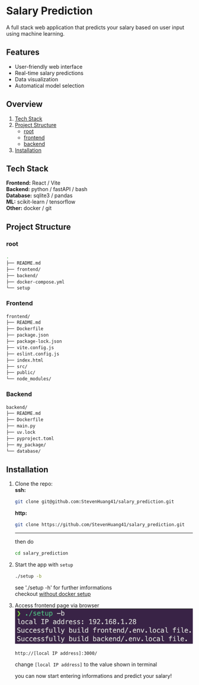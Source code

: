 # Salary Prediction

A full stack web application that predicts your salary
based on user input using machine learning.

<!-- ## Motivation -->

## Features

- User-friendly web interface
- Real-time salary predictions
- Data visualization
- Automatical model selection

## Overview
1. [Tech Stack](#tech-stack)
2. [Project Structure](#project-structurej)
    - [root](#root)
    - [frontend](#frontend)
    - [backend](#backend)
3. [Installation](#installation)

## Tech Stack

**Frontend:** React / Vite  
**Backend:** python / fastAPI / bash  
**Database:** sqlite3 / pandas  
**ML:** scikit-learn / tensorflow   
**Other:** docker / git

## Project Structure
### root

```sh
.
├── README.md
├── frontend/
├── backend/
├── docker-compose.yml
└── setup
```

### Frontend

```sh
frontend/
├── README.md
├── Dockerfile
├── package.json
├── package-lock.json
├── vite.config.js
├── eslint.config.js
├── index.html
├── src/
├── public/
└── node_modules/
```

### Backend

```sh
backend/
├── README.md
├── Dockerfile
├── main.py
├── uv.lock
├── pyproject.toml
├── my_package/
└── database/
```

## Installation

1. Clone the repo:  
    **ssh:**  
    ```sh
    git clone git@github.com:StevenHuang41/salary_prediction.git
    ```  
    **http:**  
    ```sh
    git clone https://github.com/StevenHuang41/salary_prediction.git
    ```  
    ---
    then do  
    ```sh
    cd salary_prediction
    ```  

2. Start the app with `setup`
    ```sh
    ./setup -b
    ```  
    see './setup -h' for further imformations  
    checkout [without docker setup](#overview)

3. Access frontend page via browser
![setup ip information](./readme_images/setup_ip_image)  
    ```https
    http://[local IP address]:3000/
    ```  
    change `[local IP address]` to the value shown in terminal  

    you can now start entering informations and predict your salary!
    

<!-- *italics*

***bold and italics***

~~crossed off~~

<mark>highlight</mark>

X<sup>2</sup>

H<sub>2</sub>O

This is `const c = 10`

```bash
docker build -t backend .
docker run -it backend
```

    print('like code')
    print('just indent')

[link](https://google.com)

<https://google.com>

![logo](./backend/images/features_heatmap.png)


> block
> code
>> syntax
>>> can
>>> have
>>>> multiple.
>>>>
>>>> layer

divide

___

line1

divide

---

line2

divide

***

line3

1. item 1
2. item 2
3. item 3

---

1. item 1
1. item 2
1. item 3

---

* p1
* p2
* p3

---

+ p1
+ p2
+ p3

---

- p1
    + a
    + b
        * c
            1. d
            1. e
- p2
- p3

| col1  | col2    |
| :---: | ------: |
| this  | is      |
| an    | example |
| table | with    |
| two   | columns |

---

- [ ] checkbox
- [x] checked -->